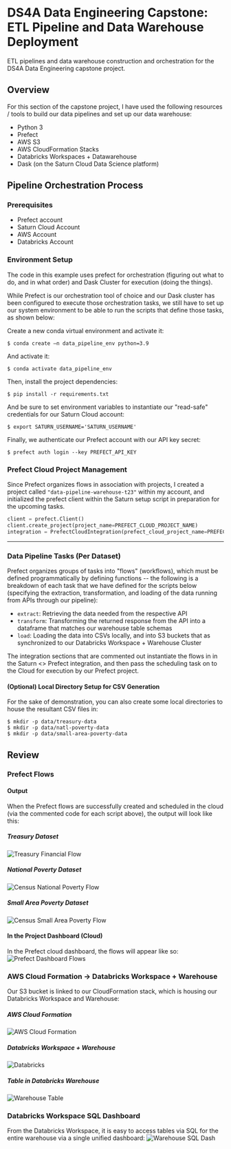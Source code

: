# DS4A Data Engineering Capstone: ETL Pipeline and Data Warehouse Deployment
 ETL pipelines and data warehouse construction and orchestration for the DS4A Data Engineering capstone project.

## Overview
For this section of the capstone project, I have used the following resources / tools to build our data pipelines and set up our data warehouse:
- Python 3
- Prefect
- AWS S3
- AWS CloudFormation Stacks
- Databricks Workspaces + Datawarehouse
- Dask (on the Saturn Cloud Data Science platform)

## Pipeline Orchestration Process

### Prerequisites
- Prefect account
- Saturn Cloud Account
- AWS Account
- Databricks Account


### Environment Setup

The code in this example uses prefect for orchestration (figuring out what to do, and in what order) and Dask Cluster for execution (doing the things).

While Prefect is our orchestration tool of choice and our Dask cluster has been configured to execute those orchestration tasks, we still have to set up our system environment to be able to run the scripts that define those tasks, as shown below:

Create a new conda virtual environment and activate it:
```
$ conda create —n data_pipeline_env python=3.9
```

And activate it:
```
$ conda activate data_pipeline_env
```

Then, install the project dependencies:
```
$ pip install -r requirements.txt
```

And be sure to set environment variables to instantiate our "read-safe" credentials for our Saturn Cloud account:
```
$ export SATURN_USERNAME='SATURN_USERNAME'
```

Finally, we authenticate our Prefect account with our API key secret:
```
$ prefect auth login --key PREFECT_API_KEY
```

### Prefect Cloud Project Management

Since Prefect organizes flows in association with projects, I created a project called `"data-pipeline-warehouse-t23"` within my account, and initialized the prefect client within the Saturn setup script in preparation for the upcoming tasks.

```python
client = prefect.Client()
client.create_project(project_name=PREFECT_CLOUD_PROJECT_NAME)
integration = PrefectCloudIntegration(prefect_cloud_project_name=PREFECT_CLOUD_PROJECT_NAME)
```

<hr>

### Data Pipeline Tasks (Per Dataset)

Prefect organizes groups of tasks into "flows" (workflows), which must be defined programmatically by defining functions -- the following is a breakdown of each task that we have defined for the scripts below (specifying the extraction, transformation, and loading of the data running from APIs through our pipeline):

- `extract`: Retrieving the data needed from the respective API
- `transform`: Transforming the returned response from the API into a dataframe that matches our warehouse table schemas
- `load`: Loading the data into CSVs locally, and into S3 buckets that as synchronized to our Databricks Workspace + Warehouse Cluster

The integration sections that are commented out instantiate the flows in in the Saturn <> Prefect integration, and then pass the scheduling task on to the Cloud for execution by our Prefect project.

#### (Optional) Local Directory Setup for CSV Generation
For the sake of demonstration, you can also create some local directories to house the resultant CSV files in:
```
$ mkdir -p data/treasury-data
$ mkdir -p data/natl-poverty-data
$ mkdir -p data/small-area-poverty-data
```

## Review

### Prefect Flows
#### Output
When the Prefect flows are successfully created and scheduled in the cloud (via the commented code for each script above), the output will look like this:

##### Treasury Dataset
![Treasury Financial Flow](https://team23-data-load-documentation.s3.us-east-2.amazonaws.com/notebook-images/data-pipeline-warehouse/treasury_finanical-flow.png)
##### National Poverty Dataset
![Census National Poverty Flow](https://team23-data-load-documentation.s3.us-east-2.amazonaws.com/notebook-images/data-pipeline-warehouse/census_natl_poverty-flow.png)
##### Small Area Poverty Dataset
![Census Small Area Poverty Flow](https://team23-data-load-documentation.s3.us-east-2.amazonaws.com/notebook-images/data-pipeline-warehouse/census_sa_poverty-flow.png)

#### In the Project Dashboard (Cloud)
In the Prefect cloud dashboard, the flows will appear like so:
![Prefect Dashboard Flows](https://team23-data-load-documentation.s3.us-east-2.amazonaws.com/notebook-images/data-pipeline-warehouse/prefect_dashboard_flows.png)

### AWS Cloud Formation -> Databricks Workspace + Warehouse
Our S3 bucket is linked to our CloudFormation stack, which is housing our Databricks Workspace and Warehouse:
##### AWS Cloud Formation
![AWS Cloud Formation](https://team23-data-load-documentation.s3.us-east-2.amazonaws.com/notebook-images/data-pipeline-warehouse/AWS_databricks_warehouse_stack_updated.png)

##### Databricks Workspace + Warehouse
![Databricks](https://team23-data-load-documentation.s3.us-east-2.amazonaws.com/notebook-images/data-pipeline-warehouse/databricks_dash_updated.png)

##### Table in Databricks Warehouse
![Warehouse Table](https://team23-data-load-documentation.s3.us-east-2.amazonaws.com/notebook-images/data-pipeline-warehouse/databricks_warehouse_table_view.png)

### Databricks Workspace SQL Dashboard
From the Databricks Workspace, it is easy to access tables via SQL for the entire warehouse via a single unified dashboard:
![Warehouse SQL Dash](https://team23-data-load-documentation.s3.us-east-2.amazonaws.com/notebook-images/data-pipeline-warehouse/databricks_workspace_SQL.png)
